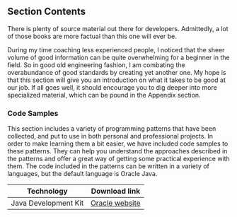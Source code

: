 ## Section Contents

There is plenty of source material out there for developers.
Admittedly, a lot of those books are more factual than this one will ever be.  

During my time  coaching less experienced people, I noticed that the sheer volume of good information can be quite overwhelming for
a beginner in the field.  So in good old engineering fashion, I am combating the overabundance of good standards by creating yet another one.
My hope is that this section will give you an introduction on what it takes to be good at our job. 
If all goes well, it should encourage you to dig deeper into more specialized material, which can be pound in the Appendix section.

### Code Samples

This section includes a variety of programming patterns that have been collected, and put to use
in both personal and professional projects. In order to make learning them a bit easier, we have included
code samples to these patterns. They can help you understand the approaches described in the patterns and offer
a great way of getting some practical experience with them. The code included in the patterns can be written in a variety of languages, but the default language is Oracle Java.


| Technology           | Download link                                                                    |
| -------------------- | -------------------------------------------------------------------------------- |
| Java Development Kit | [Oracle website](https://www.oracle.com/java/technologies/javase-downloads.html) |
